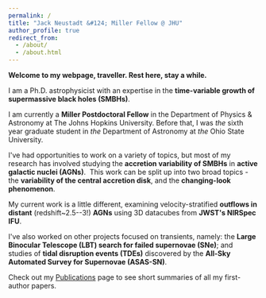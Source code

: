 ```yaml
---
permalink: /
title: "Jack Neustadt &#124; Miller Fellow @ JHU"
author_profile: true
redirect_from: 
  - /about/
  - /about.html
---
```


**Welcome to my webpage, traveller.  Rest here, stay a while.**

I am a Ph.D. astrophysicist with an expertise in the **time-variable growth of supermassive black holes (SMBHs)**.  

I am currently a **Miller Postdoctoral Fellow** in the Department of Physics & Astronomy at The Johns Hopkins University.  Before that, I was _the_ sixth year graduate student in _the_ Department of Astronomy at _the_ Ohio State University.  

I've had opportunities to work on a variety of topics, but most of my research has involved studying the **accretion variability of SMBHs** in **active galactic nuclei (AGNs)**.  This work can be split up into two broad topics - the **variability of the central accretion disk**, and the **changing-look phenomenon**. 

My current work is a little different, examining velocity-stratified **outflows in distant** (redshift~2.5--3!) **AGNs** using 3D datacubes from **JWST's NIRSpec IFU**.  

I've also worked on other projects focused on transients, namely: the **Large Binocular Telescope (LBT) search for failed supernovae (SNe)**; and studies of **tidal disruption events (TDEs)** discovered by the **All-Sky Automated Survey for Supernovae (ASAS-SN)**. 

Check out my <a href="https://jackneustadt.github.io/publications/">Publications</a> page to see short summaries of all my first-author papers.  
